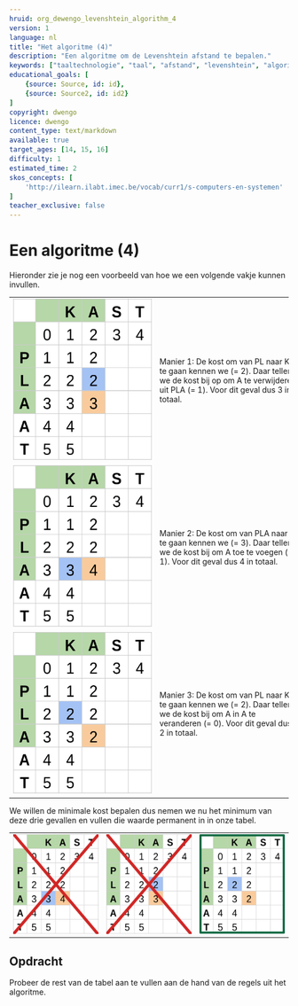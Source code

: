 ```yaml
---
hruid: org_dewengo_levenshtein_algorithm_4
version: 1
language: nl
title: "Het algoritme (4)"
description: "Een algoritme om de Levenshtein afstand te bepalen."
keywords: ["taaltechnologie", "taal", "afstand", "levenshtein", "algoritme"]
educational_goals: [
    {source: Source, id: id}, 
    {source: Source2, id: id2}
]
copyright: dwengo
licence: dwengo
content_type: text/markdown
available: true
target_ages: [14, 15, 16]
difficulty: 1
estimated_time: 2
skos_concepts: [
    'http://ilearn.ilabt.imec.be/vocab/curr1/s-computers-en-systemen'
]
teacher_exclusive: false
---
```


# Een algoritme (4)

Hieronder zie je nog een voorbeeld van hoe we een volgende vakje kunnen invullen.
<div class="dwengo_content table_container">
    <table>
        <tr>
            <td style="width:375px;min-width:250px"><img src="img/levenshtein_example_step9a.svg" alt="Tabel om afstand tussen woord voor te stellen" title="tabel om afstand tussen woord voor te stellen"></td>
            <td style="min-width:250px">Manier 1: De kost om van PL naar KA te gaan kennen we (= 2). Daar tellen we de kost bij op om A te verwijderen uit PLA (= 1). Voor dit geval dus 3 in totaal.</td>
        </tr>
        <tr>
            <td><img src="img/levenshtein_example_step9b.svg" alt="Tabel om afstand tussen woord voor te stellen" title="tabel om afstand tussen woord voor te stellen"></td>
            <td>Manier 2: De kost om van PLA naar K te gaan kennen we (= 3). Daar tellen we de kost bij om A toe te voegen (= 1). Voor dit geval dus 4 in totaal.</td>
        </tr>
        <tr>
            <td><img src="img/levenshtein_example_step9c.svg" alt="Tabel om afstand tussen woord voor te stellen" title="tabel om afstand tussen woord voor te stellen"></td>
            <td>Manier 3: De kost om van PL naar K te gaan kennen we (= 2). Daar tellen we de kost bij om A in A te veranderen (= 0). Voor dit geval dus 2 in totaal.</td>
        </tr>
    </table>
</div>

We willen de minimale kost bepalen dus nemen we nu het minimum van deze drie gevallen en vullen die waarde permanent in in onze tabel.

<div class="dwengo_content table_container">
    <table>
        <tr>
            <td><img src="img/levenshtein_example_step10a.svg" alt="Tabel om afstand tussen woord voor te stellen" title="tabel om afstand tussen woord voor te stellen"></td>
            <td><img src="img/levenshtein_example_step10b.svg" alt="Tabel om afstand tussen woord voor te stellen" title="tabel om afstand tussen woord voor te stellen"></td>
            <td><img src="img/levenshtein_example_step10c.svg" alt="Tabel om afstand tussen woord voor te stellen" title="tabel om afstand tussen woord voor te stellen"></td>
        </tr>
    </table>
</div>

<div class="dwengo-content assignment">
    <h2 class="title">Opdracht</h2>
    <div class="content">
        Probeer de rest van de tabel aan te vullen aan de hand van de regels uit het algoritme.
    </div>
</div>



